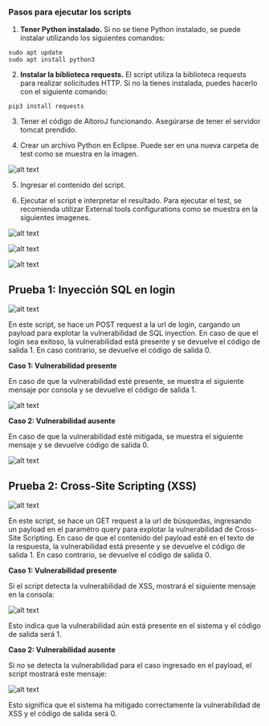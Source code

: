 ### Pasos para ejecutar los scripts

1. **Tener Python instalado.**
Si no se tiene Python instalado, se puede instalar utilizando los siguientes comandos:
```
sudo apt update
sudo apt install python3
```

2. **Instalar la biblioteca requests.**
El script utiliza la biblioteca requests para realizar solicitudes HTTP. Si no la tienes instalada, puedes hacerlo con el siguiente comando:
```
pip3 install requests
```

3. Tener el código de AltoroJ funcionando.  Asegúrarse de tener el servidor tomcat prendido.

4. Crear un archivo Python en Eclipse. Puede ser en una nueva carpeta de test como se muestra en la imagen.

![alt text](imagenes/testfolder.png)

5. Ingresar el contenido del script.

6. Ejecutar el script e interpretar el resultado. Para ejecutar el test, se recomienda utilizar External tools configurations como se muestra en la siguientes imagenes.

![alt text](imagenes/external_tools_1.png)

![alt text](imagenes/external_tools_2.png)

![alt text](imagenes/external_tools_3.png)

## Prueba 1: Inyección SQL en login

![alt text](imagenes/sql_script.png)

En este script, se hace un POST request a la url de login, cargando un payload para explotar la vulnerabilidad de SQL inyection. En caso de que el login sea exitoso, la vulnerabilidad está presente y se devuelve el código de salida 1. En caso contrario, se devuelve el código de salida 0.

**Caso 1: Vulnerabilidad presente**

En caso de que la vulnerabilidad esté presente, se muestra el siguiente mensaje por consola y se devuelve el código de salida 1.

![alt text](imagenes/sql_caso_1.png)

**Caso 2: Vulnerabilidad ausente**

En caso de que la vulnerabilidad esté mitigada, se muestra el siguiente mensaje y se devuelve código de salida 0.

![alt text](imagenes/sql_caso_2.png)


## Prueba 2: Cross-Site Scripting (XSS)

![alt text](imagenes/xss_codigo.png)

En este script, se hace un GET request a la url de búsquedas, ingresando un payload en el paramétro query para explotar la vulnerabilidad de Cross-Site Scripting. En caso de que el contenido del payload esté en el texto de la respuesta, la vulnerabilidad está presente y se devuelve el código de salida 1. En caso contrario, se devuelve el código de salida 0.

**Caso 1: Vulnerabilidad presente**

Si el script detecta la vulnerabilidad de XSS, mostrará el siguiente mensaje en la consola:

![alt text](imagenes/xss.png)

Esto indica que la vulnerabilidad aún está presente en el sistema y el código de salida será 1.

**Caso 2: Vulnerabilidad ausente**

Si no se detecta la vulnerabilidad para el caso ingresado en el payload, el script mostrará este mensaje:

![alt text](imagenes/xss_exito.png)

Esto significa que el sistema ha mitigado correctamente la vulnerabilidad de XSS y el código de salida será 0.
